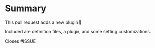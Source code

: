 # Summary
This pull request adds a new plugin 🎉

Included are definition files, a plugin, and some setting customizations.

<!-- replace ISSUE with the issue number -->
Closes #ISSUE

<!--

Self-review Checklist:

- Verify that the config.json is valid by pasting it into https://www.jsonschemavalidator.net/s/drEr1MYD.

- StyLua (https://github.com/JohnnyMorganz/StyLua) has been run to meet code style requirements.

- Resolved issues are linked (https://docs.github.com/en/issues/tracking-your-work-with-issues/linking-a-pull-request-to-an-issue).

-->

